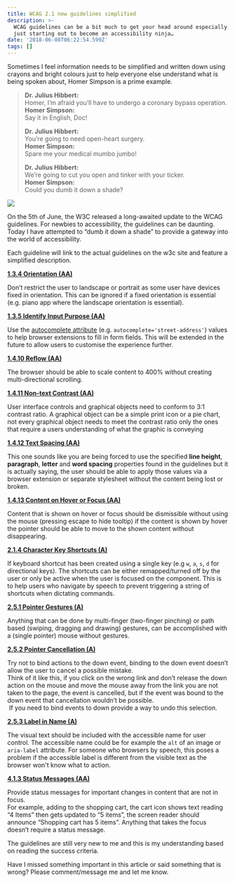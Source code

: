 ```yaml
---
title: WCAG 2.1 new guidelines simplified
description: >-
  WCAG guidelines can be a bit much to get your head around especially if your
  just starting out to become an accessibility ninja…
date: '2018-06-08T06:22:54.599Z'
tags: []
---
```


Sometimes I feel information needs to be simplified and written down using crayons and bright colours just to help everyone else understand what is being spoken about, Homer Simpson is a prime example.

> **Dr. Julius Hibbert:**  
> Homer, I’m afraid you’ll have to undergo a coronary bypass operation.  
> **Homer Simpson:**  
> Say it in English, Doc!
>
> **Dr. Julius Hibbert:**  
> You’re going to need open-heart surgery.  
> **Homer Simpson:**  
> Spare me your medical mumbo jumbo!
>
> **Dr. Julius Hibbert:**  
> We’re going to cut you open and tinker with your ticker.  
> **Homer Simpson:**  
> Could you dumb it down a shade?

![](/assets/blog/1__ltRuIgQnlosPT__QjAxeYjQ.gif)

On the 5th of June, the W3C released a long-awaited update to the WCAG guidelines. For newbies to accessibility, the guidelines can be daunting. Today I have attempted to “dumb it down a shade” to provide a gateway into the world of accessibility.

Each guideline will link to the actual guidelines on the w3c site and feature a simplified description.

[**1.3.4 Orientation (AA)**](https://www.w3.org/TR/WCAG21/#orientation)

Don’t restrict the user to landscape or portrait as some user have devices fixed in orientation. This can be ignored if a fixed orientation is essential (e.g. piano app where the landscape orientation is essential).

[**1.3.5 Identify Input Purpose (AA)**](https://www.w3.org/TR/WCAG21/#identify-input-purpose)

Use the [autocomplete attribute](https://www.w3.org/TR/html5/sec-forms.html#autofilling-form-controls-the-autocomplete-attribute) (e.g. `autocomplete='street-address'`) values to help browser extensions to fill in form fields. This will be extended in the future to allow users to customise the experience further.

[**1.4.10 Reflow (AA)**](https://www.w3.org/TR/WCAG21/#reflow)

The browser should be able to scale content to 400% without creating multi-directional scrolling.

[**1.4.11 Non-text Contrast (AA)**](https://www.w3.org/TR/WCAG21/#non-text-contrast)

User interface controls and graphical objects need to conform to 3:1 contrast ratio. A graphical object can be a simple print icon or a pie chart, not every graphical object needs to meet the contrast ratio only the ones that require a users understanding of what the graphic is conveying

[**1.4.12 Text Spacing (AA)**](https://www.w3.org/TR/WCAG21/#text-spacing)

This one sounds like you are being forced to use the specified **line height**, **paragraph**, **letter** and **word spacing** properties found in the guidelines but it is actually saying, the user should be able to apply those values via a browser extension or separate stylesheet without the content being lost or broken.

[**1.4.13 Content on Hover or Focus (AA)**](https://www.w3.org/TR/WCAG21/#content-on-hover-or-focus)

Content that is shown on hover or focus should be dismissible without using the mouse (pressing escape to hide tooltip) if the content is shown by hover the pointer should be able to move to the shown content without disappearing.

[**2.1.4 Character Key Shortcuts (A)**](https://www.w3.org/TR/WCAG21/#character-key-shortcuts)

If keyboard shortcut has been created using a single key (e.g `w`, `a`, `s`, `d` for directional keys). The shortcuts can be either remapped/turned off by the user or only be active when the user is focused on the component. This is to help users who navigate by speech to prevent triggering a string of shortcuts when dictating commands.

[**2.5.1 Pointer Gestures (A)**](https://www.w3.org/TR/WCAG21/#pointer-gestures)

Anything that can be done by multi-finger (two-finger pinching) or path based (swiping, dragging and drawing) gestures, can be accomplished with a (single pointer) mouse without gestures.

[**2.5.2 Pointer Cancellation (A)**](https://www.w3.org/TR/WCAG21/#pointer-cancellation)

Try not to bind actions to the down event, binding to the down event doesn’t allow the user to cancel a possible mistake.  
Think of it like this, if you click on the wrong link and don’t release the down action on the mouse and move the mouse away from the link you are not taken to the page, the event is cancelled, but if the event was bound to the down event that cancellation wouldn’t be possible.  
 If you need to bind events to down provide a way to undo this selection.

[**2.5.3 Label in Name (A)**](https://www.w3.org/TR/WCAG21/#label-in-name)

The visual text should be included with the accessible name for user control. The accessible name could be for example the `alt` of an image or `aria-label` attribute. For someone who browsers by speech, this poses a problem if the accessible label is different from the visible text as the browser won't know what to action.

[**4.1.3 Status Messages (AA)**](https://www.w3.org/TR/WCAG21/#status-messages)

Provide status messages for important changes in content that are not in focus.  
For example, adding to the shopping cart, the cart icon shows text reading “4 Items” then gets updated to “5 items”, the screen reader should announce “Shopping cart has 5 items”. Anything that takes the focus doesn’t require a status message.

The guidelines are still very new to me and this is my understanding based on reading the success criteria. 

Have I missed something important in this article or said something that is wrong? Please comment/message me and let me know.
